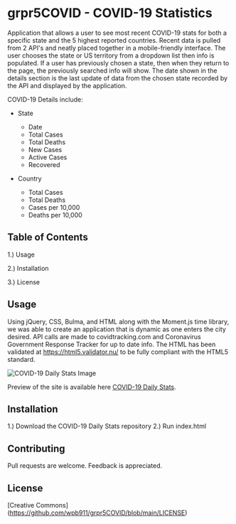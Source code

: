 # grpr5COVID - COVID-19 Statistics
Application that allows a user to see most recent COVID-19 stats for both a specific state and the 5 highest reported countries. Recent data is pulled from 2 API's and neatly placed together in a mobile-friendly interface. The user chooses the state or US territory from a dropdown list then info is populated. If a user has previously chosen a state, then when they return to the page, the previously searched info will show. The date shown in the details section is the last update of data from the chosen state recorded by the API and displayed by the application.

COVID-19 Details include:

* State
    * Date
    * Total Cases
    * Total Deaths
    * New Cases
    * Active Cases
    * Recovered

* Country
    * Total Cases
    * Total Deaths
    * Cases per 10,000 
    * Deaths per 10,000 


## Table of Contents

1.) Usage

2.) Installation

3.) License

## Usage

 Using jQuery, CSS, Bulma, and HTML along with the Moment.js time library, we was able to create an application that is dynamic as one enters the city desired. API calls are made to covidtracking.com and Coronavirus Government Response Tracker for up to date info. The HTML has been validated at https://html5.validator.nu/ to be fully compliant with the HTML5 standard.

![COVID-19 Daily Stats Image](https://github.com/wpb911/grpr5COVID/blob/main/image.png)

Preview of the site is available here [COVID-19 Daily Stats](https://wpb911.github.io/grpr5COVID/).


## Installation

1.) Download the COVID-19 Daily Stats repository
2.) Run index.html

## Contributing

Pull requests are welcome. Feedback is appreciated.

## License

[Creative Commons] (https://github.com/wpb911/grpr5COVID/blob/main/LICENSE)
